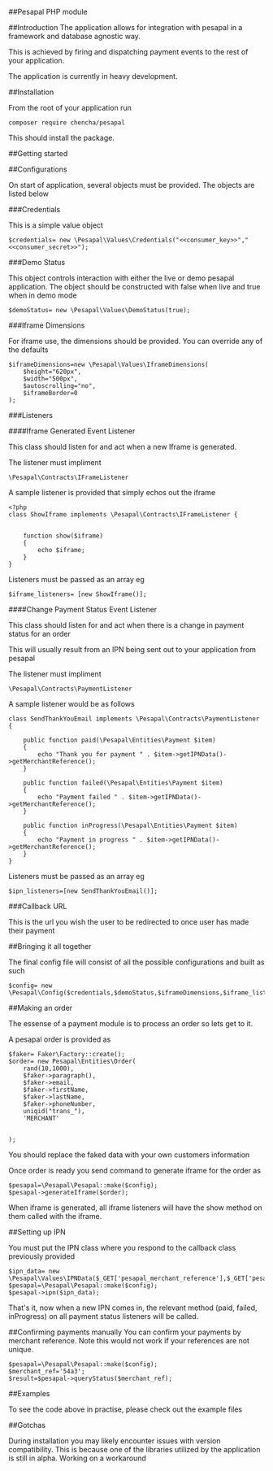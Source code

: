 ##Pesapal PHP module

##Introduction
The application allows for integration with pesapal in a framework and database agnostic
way.

This is achieved by firing and dispatching payment events to the rest of your application.

The application is currently in heavy development.

##Installation

From the root of your application run

    composer require chencha/pesapal
    
This should install the package.

##Getting started

##Configurations

On start of application, several objects must be provided. The objects are listed below

###Credentials

This is a simple value object

    $credentials= new \Pesapal\Values\Credentials("<<consumer_key>>","<<consumer_secret>>");

###Demo Status

This object controls interaction with either the live or demo pesapal application. The object should be constructed with false when live and true when in demo mode

    $demoStatus= new \Pesapal\Values\DemoStatus(true);
    
###Iframe Dimensions

For iframe use, the dimensions should be provided. You can override any of the defaults

    $iframeDimensions=new \Pesapal\Values\IframeDimensions(
        $height="620px",
        $width="500px",
        $autoscrolling="no",
        $iframeBorder=0
    );
    
###Listeners

####Iframe Generated Event Listener

This class should listen for and act when a new Iframe is generated.

The listener must impliment

    \Pesapal\Contracts\IFrameListener

A sample listener is provided that simply echos out the iframe 

    <?php
    class ShowIframe implements \Pesapal\Contracts\IFrameListener {
    
    
        function show($iframe)
        {
            echo $iframe;
        }
    }

Listeners must be passed as an array eg

    $iframe_listeners= [new ShowIframe()];
    
####Change Payment Status Event Listener

This class should listen for and act when there is a change in payment status for an order

This will usually result from an IPN being sent out to your application from pesapal

The listener must impliment 

    \Pesapal\Contracts\PaymentListener

A sample listener would be as follows

    class SendThankYouEmail implements \Pesapal\Contracts\PaymentListener {
    
        public function paid(\Pesapal\Entities\Payment $item)
        {
            echo "Thank you for payment " . $item->getIPNData()->getMerchantReference();
        }
    
        public function failed(\Pesapal\Entities\Payment $item)
        {
            echo "Payment failed " . $item->getIPNData()->getMerchantReference();
        }
    
        public function inProgress(\Pesapal\Entities\Payment $item)
        {
            echo "Payment in progress " . $item->getIPNData()->getMerchantReference();
        }
    }

Listeners must be passed as an array eg

    $ipn_listeners=[new SendThankYouEmail()];
    
###Callback URL

This is the url you wish the user to be redirected to once user has made their payment


##Bringing it all together

The final config file will consist of all the possible configurations and built as such

    $config= new \Pesapal\Config($credentials,$demoStatus,$iframeDimensions,$iframe_listeners,$ipn_listeners,$callback_url);
    
##Making an order

The essense of a payment module is to process an order so lets get to it. 

A pesapal order is provided as 

    $faker= Faker\Factory::create();
    $order= new Pesapal\Entities\Order(
        rand(10,1000),
        $faker->paragraph(),
        $faker->email,
        $faker->firstName,
        $faker->lastName,
        $faker->phoneNumber,
        uniqid("trans_"),
        'MERCHANT'
    
    
    );

You should replace the faked data with your own customers information

Once order is ready you send command to generate iframe for the order as

    $pesapal=\Pesapal\Pesapal::make($config);
    $pesapal->generateIframe($order);
    
When iframe is generated, all iframe listeners will have the show method on them called with the iframe.

##Setting up IPN

You must put the IPN class where you respond to the callback class previously provided

    $ipn_data= new \Pesapal\Values\IPNData($_GET['pesapal_merchant_reference'],$_GET['pesapal_notification_type'],$_GET['pesapal_transaction_tracking_id']);
    $pesapal=\Pesapal\Pesapal::make($config);
    $pesapal->ipn($ipn_data);

That's it, now when a new IPN comes in, the relevant method (paid, failed, inProgress) on all payment status listeners will be called.

##Confirming payments manually
You can confirm your payments by merchant reference. Note this would not work if your references are not unique.

    $pesapal=\Pesapal\Pesapal::make($config);
    $merchant_ref='54a3';
    $result=$pesapal->queryStatus($merchant_ref);
    
##Examples

To see the code above in practise, please check out the example files


##Gotchas

During installation you may likely encounter issues with version compatibility. This is because one of the libraries utilized by the application is still in alpha. Working on a workaround